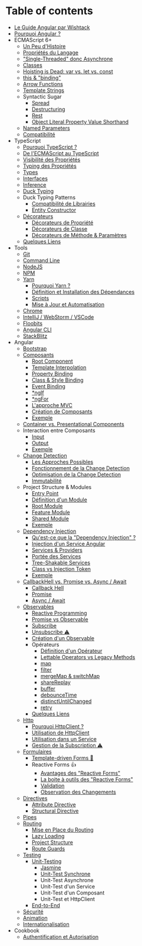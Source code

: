 # Table of contents

* [Le Guide Angular par Wishtack](README.md)
* [Pourquoi Angular ?](pourquoi-angular.md)
* ECMAScript 6+
  * [Un Peu d'Histoire](ecmascript-6+/un-peu-dhistoire.md)
  * [Propriétés du Langage](ecmascript-6+/proprietes-du-langage.md)
  * ["Single-Threaded" donc Asynchrone](ecmascript-6+/single-threaded-donc-asynchrone.md)
  * [Classes](ecmascript-6+/classes.md)
  * [Hoisting is Dead: var vs. let vs. const](ecmascript-6+/hoisting-is-dead-var-vs.-let-vs.-const.md)
  * [this & "binding"](ecmascript-6+/this-and-binding.md)
  * [Arrow Functions](ecmascript-6+/arrow-functions.md)
  * [Template Strings](ecmascript-6+/template-strings.md)
  * Syntactic Sugar
    * [Spread](ecmascript-6+/syntactic-sugar/spread.md)
    * [Destructuring](ecmascript-6+/syntactic-sugar/destructuring.md)
    * [Rest](ecmascript-6+/syntactic-sugar/rest.md)
    * [Object Literal Property Value Shorthand](ecmascript-6+/syntactic-sugar/object-literal-property-value-shorthand.md)
  * [Named Parameters](ecmascript-6+/named-parameters.md)
  * [Compatibilité](ecmascript-6+/compatibilite.md)
* TypeScript
  * [Pourquoi TypeScript ?](typescript/pourquoi-typescript.md)
  * [De l'ECMAScript au TypeScript](typescript/de-lecmascript-au-typescript.md)
  * [Visibilité des Propriétés](typescript/visibilite-des-proprietes.md)
  * [Typing des Propriétés](typescript/typing-des-proprietes.md)
  * [Types](typescript/types.md)
  * [Interfaces](typescript/interfaces.md)
  * [Inference](typescript/inference.md)
  * [Duck Typing](typescript/duck-typing.md)
  * Duck Typing Patterns
    * [Compatibilité de Librairies](typescript/duck-typing-patterns/compatibilite-de-librairies.md)
    * [Entity Constructor](typescript/duck-typing-patterns/entity-constructor.md)
  * [Décorateurs](typescript/decorateurs/README.md)
    * [Décorateurs de Propriété](typescript/decorateurs/decorateurs-de-propriete.md)
    * [Décorateurs de Classe](typescript/decorateurs/decorateurs-de-classe.md)
    * [Décorateurs de Méthode & Paramètres](typescript/decorateurs/decorateurs-de-methode-and-parametres.md)
  * [Quelques Liens](typescript/quelques-liens.md)
* Tools
  * [Git](tools/git.md)
  * [Command Line](tools/command-line.md)
  * [NodeJS](tools/nodejs.md)
  * [NPM](tools/npm.md)
  * [Yarn](tools/yarn/README.md)
    * [Pourquoi Yarn ?](tools/yarn/pourquoi-yarn.md)
    * [Définition et Installation des Dépendances](tools/yarn/definition-et-installation-des-dependances.md)
    * [Scripts](tools/yarn/scripts.md)
    * [Mise à Jour et Automatisation](tools/yarn/mise-a-jour-et-automatisation.md)
  * [Chrome](tools/chrome.md)
  * [IntelliJ / WebStorm / VSCode](tools/intellij-webstorm-vscode.md)
  * [Floobits](tools/floobits.md)
  * [Angular CLI](tools/angular-cli.md)
  * [StackBlitz](tools/stackblitz.md)
* Angular
  * [Bootstrap](angular/bootstrap.md)
  * [Composants](angular/composants/README.md)
    * [Root Component](angular/composants/root-component.md)
    * [Template Interpolation](angular/composants/template-interpolation.md)
    * [Property Binding](angular/composants/property-binding.md)
    * [Class & Style Binding](angular/composants/class-and-style-binding.md)
    * [Event Binding](angular/composants/event-binding.md)
    * [\*ngIf](angular/composants/ngif.md)
    * [\*ngFor](angular/composants/ngfor.md)
    * [L'approche MVC](angular/composants/lapproche-mvc.md)
    * [Création de Composants](angular/composants/creation-de-composants.md)
    * [Exemple](angular/composants/exemple.md)
  * [Container vs. Presentational Components](angular/container-vs.-presentational-components.md)
  * Interaction entre Composants
    * [Input](angular/interaction-entre-composants/input.md)
    * [Output](angular/interaction-entre-composants/output.md)
    * [Exemple](angular/interaction-entre-composants/exemple.md)
  * [Change Detection](angular/change-detection/README.md)
    * [Les Approches Possibles](angular/change-detection/les-approches-possibles.md)
    * [Fonctionnement de la Change Detection](angular/change-detection/fonctionnement-de-la-change-detection.md)
    * [Optimisation de la Change Detection](angular/change-detection/optimisation-de-la-change-detection.md)
    * [Immutabilité](angular/change-detection/immutabilite.md)
  * Project Structure & Modules
    * [Entry Point](angular/project-structure-and-modules/entry-point.md)
    * [Définition d'un Module](angular/project-structure-and-modules/definition-dun-module.md)
    * [Root Module](angular/project-structure-and-modules/root-module.md)
    * [Feature Module](angular/project-structure-and-modules/feature-module.md)
    * [Shared Module](angular/project-structure-and-modules/shared-module.md)
    * [Exemple](angular/project-structure-and-modules/exemple.md)
  * [Dependency Injection](angular/dependency-injection/README.md)
    * [Qu'est-ce que la "Dependency Injection" ?](angular/dependency-injection/quest-ce-que-la-dependency-injection.md)
    * [Injection d'un Service Angular](angular/dependency-injection/injection-dun-service-angular.md)
    * [Services & Providers](angular/dependency-injection/services-and-providers.md)
    * [Portée des Services](angular/dependency-injection/portee-des-services.md)
    * [Tree-Shakable Services](angular/dependency-injection/tree-shakable-services.md)
    * [Class vs Injection Token](angular/dependency-injection/class-vs-injection-token.md)
    * [Exemple](angular/dependency-injection/exemple.md)
  * [CallbackHell vs. Promise vs. Async / Await](angular/callbackhell-vs.-promise-vs.-async-await/README.md)
    * [Callback Hell](angular/callbackhell-vs.-promise-vs.-async-await/callback-hell.md)
    * [Promise](angular/callbackhell-vs.-promise-vs.-async-await/promise.md)
    * [Async / Await](angular/callbackhell-vs.-promise-vs.-async-await/async-await.md)
  * [Observables](angular/observables/README.md)
    * [Reactive Programming](angular/observables/reactive-programming.md)
    * [Promise vs Observable](angular/observables/promise-vs-observable.md)
    * [Subscribe](angular/observables/subscribe.md)
    * [Unsubscribe ⚠️](angular/observables/unsubscribe.md)
    * [Création d'un Observable](angular/observables/creation-dun-observable.md)
    * Opérateurs
      * [Définition d'un Opérateur](angular/observables/operateurs/definition-dun-operateur.md)
      * [Lettable Operators vs Legacy Methods](angular/observables/operateurs/lettable-operators-vs-legacy-methods.md)
      * [map](angular/observables/operateurs/map.md)
      * [filter](angular/observables/operateurs/filter.md)
      * [mergeMap & switchMap](angular/observables/operateurs/mergemap-and-switchmap.md)
      * [shareReplay](angular/observables/operateurs/sharereplay.md)
      * [buffer](angular/observables/operateurs/buffer.md)
      * [debounceTime](angular/observables/operateurs/debouncetime.md)
      * [distinctUntilChanged](angular/observables/operateurs/distinctuntilchanged.md)
      * [retry](angular/observables/operateurs/retry.md)
    * [Quelques Liens](angular/observables/quelques-liens.md)
  * [Http](angular/http/README.md)
    * [Pourquoi HttpClient ?](angular/http/pourquoi-httpclient.md)
    * [Utilisation de HttpClient](angular/http/utilisation-de-httpclient.md)
    * [Utilisation dans un Service](angular/http/utilisation-dans-un-service.md)
    * [Gestion de la Subscription ⚠️](angular/http/gestion-de-la-subscription.md)
  * [Formulaires](angular/formulaires/README.md)
    * [Template-driven Forms 🤢](angular/formulaires/template-driven-forms.md)
    * Reactive Forms 👍
      * [Avantages des "Reactive Forms"](angular/formulaires/reactive-forms/avantages-des-reactive-forms.md)
      * [La boite à outils des "Reactive Forms"](angular/formulaires/reactive-forms/la-boite-a-outils-des-reactive-forms.md)
      * [Validation](angular/formulaires/reactive-forms/validation.md)
      * [Observation des Changements](angular/formulaires/reactive-forms/observation-des-changements.md)
  * [Directives](angular/directives/README.md)
    * [Attribute Directive](angular/directives/attribute-directive.md)
    * [Structural Directive](angular/directives/structural-directive.md)
  * [Pipes](angular/pipes.md)
  * [Routing](angular/routing/README.md)
    * [Mise en Place du Routing](angular/routing/mise-en-place-du-routing.md)
    * [Lazy Loading](angular/routing/lazy-loading.md)
    * [Project Structure](angular/routing/project-structure.md)
    * [Route Guards](angular/routing/route-guards.md)
  * [Testing](angular/testing/README.md)
    * [Unit-Testing](angular/testing/unit-testing/README.md)
      * [Jasmine](angular/testing/unit-testing/jasmine.md)
      * [Unit-Test Synchrone](angular/testing/unit-testing/unit-test-synchrone.md)
      * Unit-Test Asynchrone
      * Unit-Test d'un Service
      * Unit-Test d'un Composant
      * Unit-Test et HttpClient
    * [End-to-End](angular/testing/end-to-end.md)
  * [Sécurité](angular/securite.md)
  * [Animation](angular/animation.md)
  * [Internationalisation](angular/internationalisation.md)
* Cookbook
  * [Authentification et Autorisation](cookbook/authentification-et-autorisation.md)

